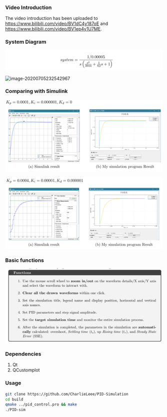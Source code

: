 ### Video Introduction

The video introduction has been uploaded to https://www.bilibili.com/video/BV1dC4y187oE
and https://www.bilibili.com/video/BV1ep4y1U7ME.

### System Diagram

![image-20200705232521929](figure/image-20200705232521929.png)

![image-20200705232542967](/home/charlie/PID-Simulation/figure/image-20200705232542967.png)

### Comparing with Simulink

![image-20200705232635695](figure/image-20200705232635695.png)

![image-20200705232702457](figure/image-20200705232702457.png)

### Basic functions

![image-20200705232148613](figure/image-20200705232148613.png)

### Dependencies

1. Qt
2. QCustomplot



### Usage

```bash
git clone https://github.com/CharlieLeee/PID-Simulation
cd build
qmake ../pid_control.pro && make
./PID-sim
```

